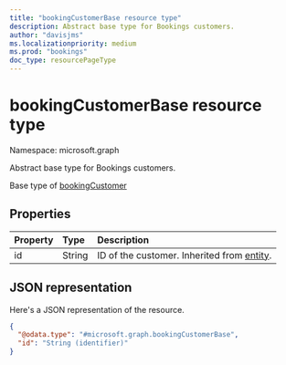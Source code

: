 ```yaml
---
title: "bookingCustomerBase resource type"
description: Abstract base type for Bookings customers.
author: "davisjms"
ms.localizationpriority: medium
ms.prod: "bookings"
doc_type: resourcePageType
---
```


# bookingCustomerBase resource type

Namespace: microsoft.graph

Abstract base type for Bookings customers.

Base type of [bookingCustomer](bookingcustomer.md)

## Properties
|Property|Type|Description|
|:---|:---|:---|
|id|String|ID of the customer. Inherited from [entity](../resources/entity.md).|

## JSON representation
Here's a JSON representation of the resource.
<!-- {
  "blockType": "resource",
  "keyProperty": "id",
  "@odata.type": "microsoft.graph.bookingCustomerBase",
  "baseType": "microsoft.graph.entity",
  "openType": false
}
-->
``` json
{
  "@odata.type": "#microsoft.graph.bookingCustomerBase",
  "id": "String (identifier)"
}
```


